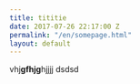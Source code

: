 ```yaml
---
title: tititie
date: 2017-07-26 22:17:00 Z
permalink: "/en/somepage.html"
layout: default
---
```


vhj**gfhjg**hjjjj
dsdsd
